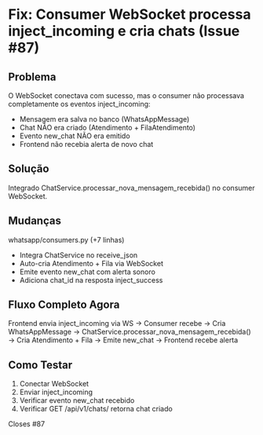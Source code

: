 # Fix: Consumer WebSocket processa inject_incoming e cria chats (Issue #87)

## Problema

O WebSocket conectava com sucesso, mas o consumer não processava completamente os eventos inject_incoming:
- Mensagem era salva no banco (WhatsAppMessage)
- Chat NÃO era criado (Atendimento + FilaAtendimento)
- Evento new_chat NÃO era emitido
- Frontend não recebia alerta de novo chat

## Solução

Integrado ChatService.processar_nova_mensagem_recebida() no consumer WebSocket.

## Mudanças

whatsapp/consumers.py (+7 linhas)
- Integra ChatService no receive_json
- Auto-cria Atendimento + Fila via WebSocket
- Emite evento new_chat com alerta sonoro
- Adiciona chat_id na resposta inject_success

## Fluxo Completo Agora

Frontend envia inject_incoming via WS → Consumer recebe → Cria WhatsAppMessage → ChatService.processar_nova_mensagem_recebida() → Cria Atendimento + Fila → Emite new_chat → Frontend recebe alerta

## Como Testar

1. Conectar WebSocket
2. Enviar inject_incoming
3. Verificar evento new_chat recebido
4. Verificar GET /api/v1/chats/ retorna chat criado

Closes #87

